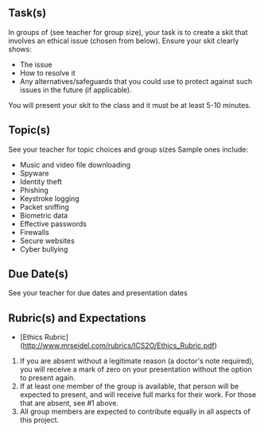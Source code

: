 Task(s)
-------
In groups of (see teacher for group size), your task is to create a skit that involves an ethical issue (chosen from below). Ensure your skit clearly shows:
* The issue
* How to resolve it
* Any alternatives/safeguards that you could use to protect against such issues in the future (if applicable). 

You will present your skit to the class and it must be at least 5-10 minutes.


Topic(s)
-----------
See your teacher for topic choices and group sizes
Sample ones include:
* Music and video file downloading
* Spyware
* Identity theft
* Phishing
* Keystroke logging
* Packet sniffing
* Biometric data
* Effective passwords
* Firewalls
* Secure websites
* Cyber bullying

Due Date(s)
-----------
See your teacher for due dates and presentation dates


Rubric(s) and Expectations
--------------------------
* [Ethics Rubric] (http://www.mrseidel.com/rubrics/ICS2O/Ethics_Rubric.pdf)

1. If you are absent without a legitimate reason (a doctor's note required), you will receive a mark of zero on your presentation without the option to present again.
2. If at least one member of the group is available, that person will be expected to present, and will receive full marks for their work. For those that are absent, see #1 above.
3. All group members are expected to contribute equally in all aspects of this project.
